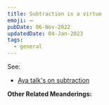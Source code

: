 ```yaml
---
title: Subtraction is a virtue
emoji: ➖
pubDate: 06-Nov-2022
updatedDate: 04-Jan-2023
tags:
  - general
---
```


See:
* [Aya talk's on subtraction](https://www.youtube.com/watch?v=R7FjX0GEiAM)

**Other Related Meanderings:**